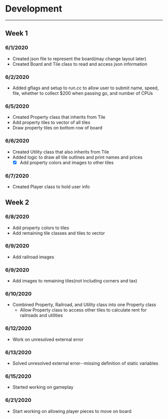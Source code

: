# Development

---

## Week 1
### 6/1/2020
- Created json file to represent the board(may change layout later)
- Created Board and Tile class to read and access json information
### 6/2/2020
- Added gflags and setup to run.cc to allow user to submit name, speed, file, 
whether to collect $200 when passing go, and number of CPUs
### 6/5/2020
- Created Property class that inherits from Tile
- Add property tiles to vector of all tiles
- Draw property tiles on bottom row of board
### 6/6/2020
- Created Utility class that also inherits from Tile
- Added logic to draw all tile outlines and print names and prices
    - [x] Add property colors and images to other tiles
### 6/7/2020
- Created Player class to hold user info

## Week 2
### 6/8/2020
- Add property colors to tiles
- Add remaining tile classes and tiles to vector
### 6/9/2020
- Add railroad images
### 6/9/2020
- Add images to remaining tiles(not including corners and tax)
### 6/10/2020
- Combined Property, Railroad, and Utility class into one Property class
    - Allow Property class to access other tiles to calculate rent for
     railroads and utilities
### 6/12/2020
- Work on unresolved external error
### 6/13/2020
- Solved unresolved external error--missing definition of static variables
### 6/15/2020
- Started working on gameplay
### 6/21/2020
- Start working on allowing player pieces to move on board